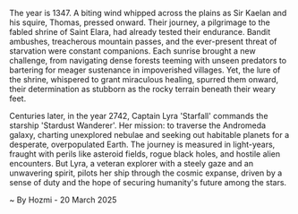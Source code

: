 
The year is 1347.  A biting wind whipped across the plains as Sir Kaelan and his squire, Thomas, pressed onward. Their journey, a pilgrimage to the fabled shrine of Saint Elara, had already tested their endurance.  Bandit ambushes, treacherous mountain passes, and the ever-present threat of starvation were constant companions.  Each sunrise brought a new challenge, from navigating dense forests teeming with unseen predators to bartering for meager sustenance in impoverished villages.  Yet, the lure of the shrine, whispered to grant miraculous healing, spurred them onward, their determination as stubborn as the rocky terrain beneath their weary feet.

Centuries later, in the year 2742, Captain Lyra 'Starfall' commands the starship 'Stardust Wanderer'.  Her mission: to traverse the Andromeda galaxy, charting unexplored nebulae and seeking out habitable planets for a desperate, overpopulated Earth.  The journey is measured in light-years, fraught with perils like asteroid fields, rogue black holes, and hostile alien encounters.  But Lyra, a veteran explorer with a steely gaze and an unwavering spirit, pilots her ship through the cosmic expanse, driven by a sense of duty and the hope of securing humanity's future among the stars.

~ By Hozmi - 20 March 2025
